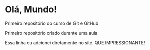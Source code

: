 # Olá, Mundo!
 Primeiro repositório do curso de Git e GitHub

 Primeiro repositório criado durante uma aula
 
 Essa linha eu adcionei diretamente no site. QUE IMPRESSIONANTE!
